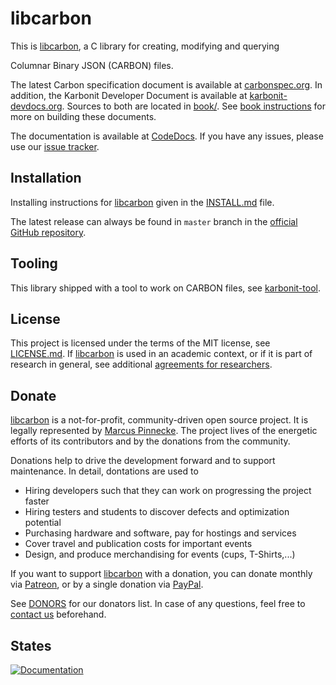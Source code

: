 # libcarbon

This is [libcarbon](https://github.com/karbonitlabs/karbonit), a C library for creating, modifying and querying 

Columnar Binary JSON (CARBON) files. 

The latest Carbon specification document is available at [carbonspec.org](http://www.carbonspec.org). In addition, the Karbonit Developer Document is available at [karbonit-devdocs.org](http://www.karbonit-devdocs.org). Sources to both are located in [book/](book/). See [book instructions](book/README.md) for more on building these documents.

The documentation is available at [CodeDocs](https://codedocs.xyz/karbonitlabs/karbonit/). If you have any issues, please 
use our [issue tracker](https://github.com/karbonitlabs/karbonit/issues).

## Installation

Installing instructions for [libcarbon](https://github.com/karbonitlabs/karbonit) given in the [INSTALL.md](INSTALL.md) 
file. 

The latest release can always be found in `master` branch in the 
[official GitHub repository](https://github.com/karbonitlabs/karbonit).

## Tooling

This library shipped with a tool to work on CARBON files, see [karbonit-tool](tools/karbonit-tool/). 

## License

This project is licensed under the terms of the MIT license, see 
[LICENSE.md](https://github.com/karbonitlabs/karbonit/blob/master/LICENSE). If [libcarbon](https://github.com/karbonitlabs/karbonit) is used in an academic context, or if it is part of research in general, see additional [agreements for researchers](FOR_RESEARCHERS.md). 


## Donate

[libcarbon](https://github.com/karbonitlabs/karbonit) is a not-for-profit, community-driven open source project. It is 
legally represented by [Marcus Pinnecke](http://www.pinnecke.info). The project lives of the energetic efforts of its 
contributors and by the donations from the community. 

Donations help to drive the development forward and to support maintenance. In detail, dontations are used to

* Hiring developers such that they can work on progressing the project faster
* Hiring testers and students to discover defects and optimization potential
* Purchasing hardware and software, pay for hostings and services
* Cover travel and publication costs for important events
* Design, and produce merchandising for events (cups, T-Shirts,...)

If you want to support [libcarbon](https://github.com/karbonitlabs/karbonit) with a donation, you can donate monthly via 
[Patreon](https://www.patreon.com/pinnecke), or by a single donation via [PayPal](http://paypal.me/MarcusPinnecke).

See [DONORS](DONORS.md) for our donators list. In case of any questions, feel free to 
[contact us](mailto:pinnecke@ovgu.de) beforehand.

## States

[![Documentation](https://codedocs.xyz/karbonitlabs/karbonit.svg)](https://codedocs.xyz/karbonitlabs/karbonit/)
